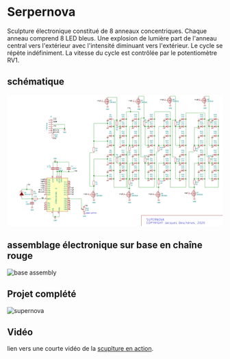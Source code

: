 # Serpernova 

Sculpture électronique constitué de 8 anneaux concentriques. Chaque anneau comprend 8 LED bleus. Une explosion de lumière part de l'anneau central vers l'extérieur avec l'intensité diminuant vers l'extérieur. Le cycle se répète indéfiniment. La vitesse du cycle est contrôlée par le potentiomètre RV1.

## schématique

![supernova schematic](docs/supernova-schematic.png)

## assemblage électronique sur base en chaîne rouge

![base assembly](docs/base-assembly.png)

## Projet complété

![supernova](docs/projet-complété.JPG)

## Vidéo

lien vers une courte vidéo de la [scuplture en action](https://youtu.be/iPA2KBoJtc0).

